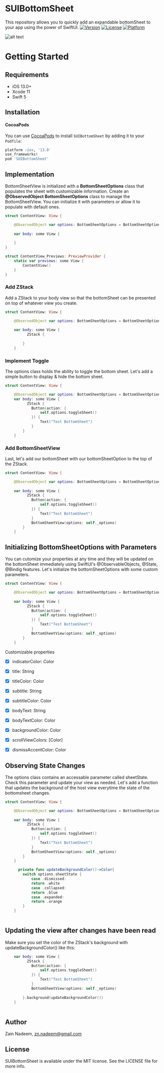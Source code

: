 # SUIBottomSheet
This repository allows you to quickly add an expandable bottomSheet to your app using the power of SwiftUI.
[![Version](https://img.shields.io/cocoapods/v/SUIBottomSheet.svg?style=flat)](https://cocoapods.org/pods/SUIBottomSheet)
[![License](https://img.shields.io/cocoapods/l/SUIBottomSheet.svg?style=flat)](https://cocoapods.org/pods/SUIBottomSheet)
[![Platform](https://img.shields.io/cocoapods/p/SUIBottomSheet.svg?style=flat)](https://cocoapods.org/pods/SUIBottomSheet)

![alt text](https://github.com/zainnadeem/SUIBottomSheet/blob/master/SwiftUI.png)
# Getting Started

## Requirements

- iOS 13.0+
- Xcode 11
- Swift 5

## Installation

#### CocoaPods
You can use [CocoaPods](http://cocoapods.org/) to install `SUIBottomSheet` by adding it to your `Podfile`:

```ruby
platform :ios, '13.0'
use_frameworks!
pod 'SUIBottomSheet'
```

## Implementation

BottomSheetView is initialized with a **BottomSheetOptions** class that populates the sheet with customizable information. Create an **@ObservedObject BottomSheetOptions** class to manage the BottomSheetView. You can initialize it with parameters or allow it to populate with default ones.

```swift
struct ContentView: View {

    @ObservedObject var options: BottomSheetOptions = BottomSheetOptions()
    
    var body: some View {
 
    } 
}

struct ContentView_Previews: PreviewProvider {
    static var previews: some View {
        ContentView()
    }
}
```
### Add ZStack
Add a ZStack to your body view so that the bottomSheet can be presented on top of whatever view you create. 
```swift
struct ContentView: View {

    @ObservedObject var options: BottomSheetOptions = BottomSheetOptions()
   
    var body: some View {
          ZStack {
   
        }
    }
```
### Implement Toggle
The options class holds the ability to toggle the bottom sheet. Let's add a simple button to display & hide the bottom sheet.
```swift
struct ContentView: View {

    @ObservedObject var options: BottomSheetOptions = BottomSheetOptions()
    var body: some View {
          ZStack {
            Button(action: {
                self.options.toggleSheet()
            }) {
                Text("Test BottomSheet")
            }
        }
    }
```
### Add BottomSheetView
Last, let's add our bottomSheet with our bottomSheetOption to the top of the ZStack.
```swift
struct ContentView: View {

    @ObservedObject var options: BottomSheetOptions = BottomSheetOptions()
    
    var body: some View {
          ZStack {
            Button(action: {
                self.options.toggleSheet()
            }) {
                Text("Test BottomSheet")
            }
            BottomSheetView(options: self._options)
        }
    }
```

## Initializing BottomSheetOptions with Parameters
You can cutomize your properties at any time and they will be updated on the bottomSheet immediately using SwiftUI's @ObservableObjects, @State, @Bindig features. Let's initialize the bottomSheetOptions with some custom parameters.

```swift
struct ContentView: View {

    @ObservedObject var options: BottomSheetOptions = BottomSheetOptions(indicatorColor: .blue, title: "Oscar Wilde", titleColor: .black, subtitle: "Intentions", subtitleColor: Color(UIColor.darkGray), bodyText: "Cyril (coming in through the open window from the terrace).  My dear Vivian...")
   
    var body: some View {
          ZStack {
            Button(action: {
                self.options.toggleSheet()
            }) {
                Text("Test BottomSheet")
            }
            BottomSheetView(options: self._options)
        }
    }
```
Customizable properties
- [x] indicatorColor: Color
- [x] title: String
- [x] titleColor: Color
- [x] subtitle: String
- [x] subtitleColor: Color
- [x] bodyText: String
- [x] bodyTextColor: Color
- [x] backgroundColor: Color
- [x] scrollViewColors: [Color]
- [x] dismissAccentColor: Color


## Observing State Changes
The options class contains an accessable parameter called sheetState. Check this parameter and update your view as needed. Let's add a function that updates the background of the host view everytime the state of the bottomsheet changes. 

```swift
struct ContentView: View {

    @ObservedObject var options: BottomSheetOptions = BottomSheetOptions(indicatorColor: .blue, title: "Oscar Wilde", titleColor: .black, subtitle: "Intentions", subtitleColor: Color(UIColor.darkGray), bodyText: "Cyril (coming in through the open window from the terrace).  My dear Vivian...")
    
    var body: some View {
          ZStack {
            Button(action: {
                self.options.toggleSheet()
            }) {
                Text("Test BottomSheet")
            }
            BottomSheetView(options: self._options)
        }
    }

      private func updateBackgroundColor()->Color{
        switch options.sheetState {
            case .dismissed:
            return .white
            case .collapsed:
            return .blue
            case .expanded:
            return .orange
        }
    }
    
```
## Updating the view after changes have been read
Make sure you set the color of the ZStack's background with updateBackgroundColor() like this: 
```swift
    var body: some View {
          ZStack {
            Button(action: {
                self.options.toggleSheet()
            }) {
                Text("Test BottomSheet")
            }
            BottomSheetView(options: self._options)
        
        }.background(updateBackgroundColor())
    }
    
```

## Author

Zain Nadeem, zn.nadeem@gmail.com

## License

SUIBottomSheet is available under the MIT license. See the LICENSE file for more info.
